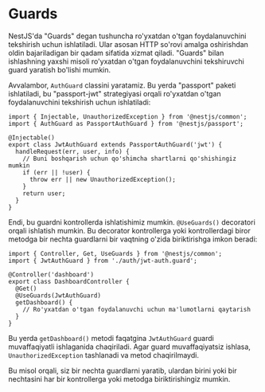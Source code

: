 # Guards

NestJS'da "Guards" degan tushuncha ro'yxatdan o'tgan foydalanuvchini tekshirish uchun ishlatiladi. Ular asosan HTTP so'rovi amalga oshirishdan oldin bajariladigan bir qadam sifatida xizmat qiladi. "Guards" bilan ishlashning yaxshi misoli ro'yxatdan o'tgan foydalanuvchini tekshiruvchi guard yaratish bo'lishi mumkin.

Avvalambor, `AuthGuard` classini yaratamiz. Bu yerda "passport" paketi ishlatiladi, bu "passport-jwt" strategiyasi orqali ro'yxatdan o'tgan foydalanuvchini tekshirish uchun ishlatiladi:

```tsx
import { Injectable, UnauthorizedException } from '@nestjs/common';
import { AuthGuard as PassportAuthGuard } from '@nestjs/passport';

@Injectable()
export class JwtAuthGuard extends PassportAuthGuard('jwt') {
  handleRequest(err, user, info) {
    // Buni boshqarish uchun qo'shimcha shartlarni qo'shishingiz mumkin
    if (err || !user) {
      throw err || new UnauthorizedException();
    }
    return user;
  }
}

```

Endi, bu guardni kontrollerda ishlatishimiz mumkin. `@UseGuards()` decoratori orqali ishlatish mumkin. Bu decorator kontrollerga yoki kontrollerdagi biror metodga bir nechta guardlarni bir vaqtning o'zida biriktirishga imkon beradi:

```tsx
import { Controller, Get, UseGuards } from '@nestjs/common';
import { JwtAuthGuard } from './auth/jwt-auth.guard';

@Controller('dashboard')
export class DashboardController {
  @Get()
  @UseGuards(JwtAuthGuard)
  getDashboard() {
    // Ro'yxatdan o'tgan foydalanuvchi uchun ma'lumotlarni qaytarish
  }
}

```

Bu yerda `getDashboard()` metodi faqatgina `JwtAuthGuard` guardi muvaffaqiyatli ishlaganida chaqiriladi. Agar guard muvaffaqiyatsiz ishlasa, `UnauthorizedException` tashlanadi va metod chaqirilmaydi.

Bu misol orqali, siz bir nechta guardlarni yaratib, ulardan birini yoki bir nechtasini har bir kontrollerga yoki metodga biriktirishingiz mumkin.